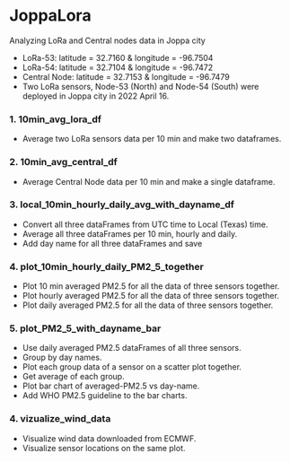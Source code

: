 # JoppaLora
Analyzing LoRa and Central nodes data in Joppa city
* LoRa-53: latitude = 32.7160 & longitude = -96.7504
* LoRa-54: latitude = 32.7104 & longitude = -96.7472
* Central Node: latitude = 32.7153 & longitude = -96.7479
* Two LoRa sensors, Node-53 (North) and Node-54 (South) were deployed in Joppa city in 2022 April 16.

### 1. 10min_avg_lora_df
* Average two LoRa sensors data per 10 min and make two dataframes.

### 2. 10min_avg_central_df
* Average Central Node data per 10 min and make a single dataframe.

### 3. local_10min_hourly_daily_avg_with_dayname_df
* Convert all three dataFrames from UTC time to Local (Texas) time.
* Average all three dataFrames per 10 min, hourly and daily.
* Add day name for all three dataFrames and save

### 4. plot_10min_hourly_daily_PM2_5_together
* Plot 10 min averaged PM2.5 for all the data of three sensors together. 
* Plot hourly averaged PM2.5 for all the data of three sensors together. 
* Plot daily averaged PM2.5 for all the data of three sensors together. 

### 5. plot_PM2_5_with_dayname_bar
* Use daily averaged PM2.5 dataFrames of all three sensors.
* Group by day names.
* Plot each group data of a sensor on a scatter plot together. 
* Get average of each group. 
* Plot bar chart of averaged-PM2.5 vs day-name.
* Add WHO PM2.5 guideline to the bar charts.

### 4. vizualize_wind_data
* Visualize wind data downloaded from ECMWF.
* Visualize sensor locations on the same plot.

